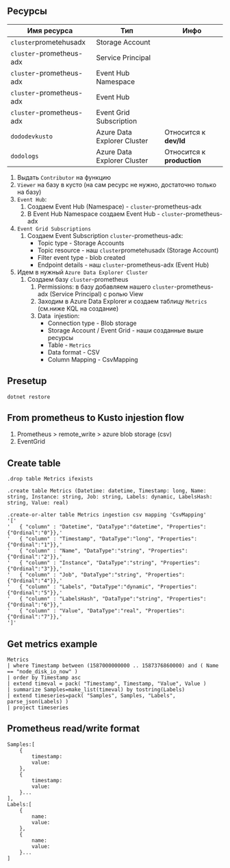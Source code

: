 ## Ресурсы
Имя ресурса | Тип | Инфо
---|---|---
`cluster`prometehusadx | Storage  Account |
`cluster`-prometheus-adx | Service Principal |
`cluster`-prometheus-adx | Event Hub Namespace
`cluster`-prometheus-adx | Event Hub
`cluster`-prometheus-adx | Event Grid Subscription
`dododevkusto` | Azure Data Explorer Cluster | Относится к **dev/ld**
`dodologs` | Azure Data Explorer Cluster | Относится к **production**


1) Выдать `Contributor` на функцию
2) `Viewer` на базу в кусто (на сам ресурс не нужно, достаточно только на базу)
3) `Event Hub`:
	1) Создаем Event Hub (Namespace) - `cluster`-prometheus-adx
	2) В Event Hub Namespace создаем Event Hub - `cluster`-prometheus-adx
4) `Event Grid Subscriptions`
	1) Создаем Event Subscription `cluster`-prometheus-adx:
		* Topic type - Storage Accounts
		* Topic resource - наш `cluster`prometehusadx (Storage  Account)
		* Filter event type - blob created
		* Endpoint details - наш `cluster`-prometheus-adx (Event Hub)
5) Идем в нужный `Azure Data Explorer Cluster`
	1) Создаем базу `cluster`-prometheus
		1) Permissions: в базу добавляем нашего `cluster`-prometheus-adx (Service Principal) с ролью View
		2) Заходим в Azure Data Explorer и создаем таблицу `Metrics` (см.ниже KQL на создание)
		2) Data  injestion:
			* Connection type - Blob storage
			* Storage Account / Event Grid - наши созданные выше ресурсы
			* Table - `Metrics`
			* Data format - CSV
			* Column Mapping - CsvMapping



## Presetup
```
dotnet restore
```

## From prometheus to Kusto injestion flow
1) Prometheus > remote_write > azure blob storage (csv)
2) EventGrid


## Create table
```
.drop table Metrics ifexists

.create table Metrics (Datetime: datetime, Timestamp: long, Name: string, Instance: string, Job: string, Labels: dynamic, LabelsHash: string, Value: real)

.create-or-alter table Metrics ingestion csv mapping 'CsvMapping'
'['
'   { "column" : "Datetime", "DataType":"datetime", "Properties":{"Ordinal":"0"}},'
'   { "column" : "Timestamp", "DataType":"long", "Properties":{"Ordinal":"1"}},'
'   { "column" : "Name", "DataType":"string", "Properties":{"Ordinal":"2"}},'
'   { "column" : "Instance", "DataType":"string", "Properties":{"Ordinal":"3"}},'
'   { "column" : "Job", "DataType":"string", "Properties":{"Ordinal":"4"}},'
'   { "column" : "Labels", "DataType":"dynamic", "Properties":{"Ordinal":"5"}},'
'   { "column" : "LabelsHash", "DataType":"string", "Properties":{"Ordinal":"6"}},'
'   { "column" : "Value", "DataType":"real", "Properties":{"Ordinal":"7"}},'
']'
```


## Get metrics example
```
Metrics
| where Timestamp between (1587000000000 .. 1587376860000) and ( Name == "node_disk_io_now" )
| order by Timestamp asc
| extend timeval = pack( "Timestamp", Timestamp, "Value", Value )
| summarize Samples=make_list(timeval) by tostring(Labels)
| extend timeseries=pack( "Samples", Samples, "Labels", parse_json(Labels) )
| project timeseries
```

## Prometheus read/write format
```
Samples:[
	{
		timestamp:
		value:
	},
	{
		timestamp:
		value:
	}...
],
Labels:[
    {
		name:
		value:
	},
	{
		name:
		value:
	}...
]
```